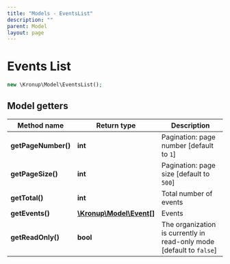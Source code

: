 ```yaml
---
title: "Models - EventsList"
description: ""
parent: Model
layout: page
---
```


# Events List

```php
new \Kronup\Model\EventsList();
```

## Model getters

Method name | Return type | Description
------------ | ------------- | -------------
**getPageNumber()** | **int** | Pagination: page number   [default to `1`]
**getPageSize()** | **int** | Pagination: page size   [default to `500`]
**getTotal()** | **int** | Total number of events
**getEvents()** | [**\Kronup\Model\Event[]**](../Event) | Events
**getReadOnly()** | **bool** | The organization is currently in read-only mode   [default to `false`]

